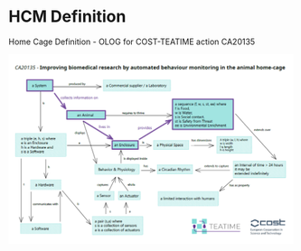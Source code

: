 # HCM Definition
 Home Cage Definition - OLOG for COST-TEATIME action CA20135

 ![Definition of Home Cage Monitoring using an OLOG (ontology log)](print\2024-08-13_HCM-Definition_COST-TEATIME-20135.PNG "Home Cage monitoring definition")
